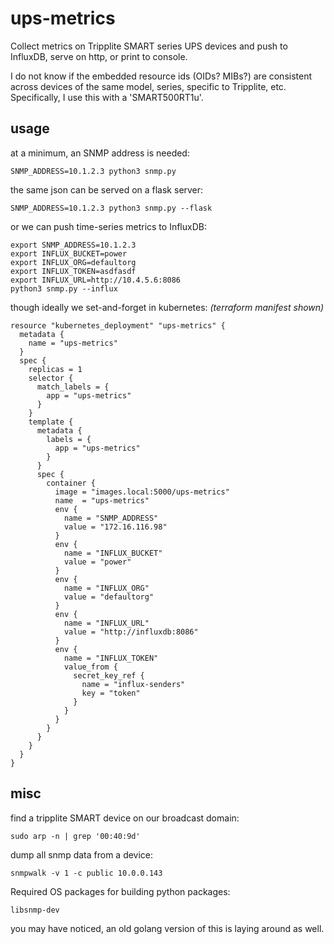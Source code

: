 # ups-metrics

Collect metrics on Tripplite SMART series UPS devices and push to InfluxDB, serve on http, or print to console.

I do not know if the embedded resource ids (OIDs? MIBs?) are consistent across devices of the same model, series, specific to Tripplite, etc.
Specifically, I use this with a 'SMART500RT1u'.


## usage

at a minimum, an SNMP address is needed:

```
SNMP_ADDRESS=10.1.2.3 python3 snmp.py
```

the same json can be served on a flask server:

```
SNMP_ADDRESS=10.1.2.3 python3 snmp.py --flask
```

or we can push time-series metrics to InfluxDB:

```
export SNMP_ADDRESS=10.1.2.3
export INFLUX_BUCKET=power
export INFLUX_ORG=defaultorg
export INFLUX_TOKEN=asdfasdf
export INFLUX_URL=http://10.4.5.6:8086
python3 snmp.py --influx
```

though ideally we set-and-forget in kubernetes:
*(terraform manifest shown)*

```
resource "kubernetes_deployment" "ups-metrics" {
  metadata {
    name = "ups-metrics"
  }
  spec {
    replicas = 1
    selector {
      match_labels = {
        app = "ups-metrics"
      }
    }
    template {
      metadata {
        labels = {
          app = "ups-metrics"
        }
      }
      spec {
        container {
          image = "images.local:5000/ups-metrics"
          name  = "ups-metrics"
          env {
            name = "SNMP_ADDRESS"
            value = "172.16.116.98"
          }
          env {
            name = "INFLUX_BUCKET"
            value = "power"
          }
          env {
            name = "INFLUX_ORG"
            value = "defaultorg"
          }
          env {
            name = "INFLUX_URL"
            value = "http://influxdb:8086"
          }
          env {
            name = "INFLUX_TOKEN"
            value_from {
              secret_key_ref {
                name = "influx-senders"
                key = "token"
              }
            }
          }
        }
      }
    }
  }
}
```

## misc

find a tripplite SMART device on our broadcast domain:

```
sudo arp -n | grep '00:40:9d'
```

dump all snmp data from a device:

```
snmpwalk -v 1 -c public 10.0.0.143
```

Required OS packages for building python packages:

```
libsnmp-dev
```

you may have noticed, an old golang version of this is laying around as well.
